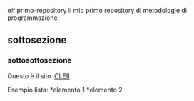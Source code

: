  è# primo-repository
il mio primo repository di metodologie di programmazione

## sottosezione

### sottosottosezione

Questo è il sito .[CLEII](https://cleii.unich.it)

Esempio lista:
  *elemento 1
  *elemento 2
